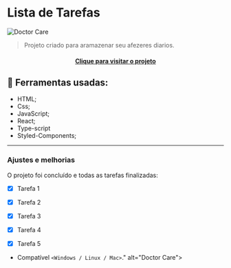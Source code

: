 # Lista de Tarefas

<!---Esses são exemplos. Veja https://shields.io para outras pessoas ou para personalizar este conjunto de escudos. Você pode querer incluir dependências, status do projeto e informações de licença aqui--->

<img src="src/Assets/dogs-read-me.JPG" alt="Doctor Care">

>Projeto criado para aramazenar seu afezeres diarios.


<h4 align="center"><a href="https://dogs-rede-social-cachorro.netlify.app/" target="_blank">Clique para visitar o projeto</a></h4>

## 🚀  Ferramentas usadas:

- HTML;
- Css;
- JavaScript;
- React;
- Type-script
- Styled-Components;


---

### Ajustes e melhorias

O projeto foi concluído e todas as tarefas finalizadas:

- [x] Tarefa 1
- [x] Tarefa 2
- [x] Tarefa 3
- [x] Tarefa 4
- [x] Tarefa 5


* Compatível `<Windows / Linux / Mac>`." alt="Doctor Care">

<br>

